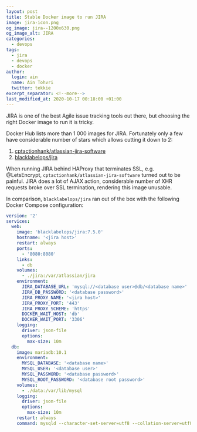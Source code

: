 ```yaml
---
layout: post
title: Stable Docker image to run JIRA
image: jira-icon.png
og_image: jira--1200x630.png
og_image_alt: JIRA
categories:
  - devops
tags:
  - jira
  - devops
  - docker
author:
  login: ain
  name: Ain Tohvri
  twitter: tekkie
excerpt_separator: <!--more-->
last_modified_at: 2020-10-17 00:18:00 +01:00
---
```

JIRA is one of the best Agile issue tracking tools out there, but choosing the right Docker image to run it is tricky.<!--more-->

Docker Hub lists more than 1 000 images for JIRA. Fortunately only a few have considerable number of stars which allows cutting it down to 2:

1. [cptactionhank/atlassian-jira-software](https://hub.docker.com/r/cptactionhank/atlassian-jira-software/)
2. [blacklabelops/jira](https://hub.docker.com/r/blacklabelops/jira/)

When running JIRA behind HAProxy that terminates SSL, e.g. @LetsEncrypt, `cptactionhank/atlassian-jira-software` turned out to be painful. JIRA does a lot of AJAX action, considerable number of XHR requests broke over SSL termination, rendering this image unusable.

In comparison, `blacklabelops/jira` ran out of the box with the following Docker Compose configuration:

```yaml
version: '2'
services:
  web:
    image: 'blacklabelops/jira:7.5.0'
    hostname: '<jira host>'
    restart: always
    ports:
      - '8080:8080'
    links:
      - db
    volumes:
      - ./jira:/var/atlassian/jira
    environment:
      JIRA_DATABASE_URL: 'mysql://<database user>@db/<database name>'
      JIRA_DB_PASSWORD: '<database password>'
      JIRA_PROXY_NAME: '<jira host>'
      JIRA_PROXY_PORT: '443'
      JIRA_PROXY_SCHEME: 'https'
      DOCKER_WAIT_HOST: 'db'
      DOCKER_WAIT_PORT: '3306'
    logging:
      driver: json-file
      options:
        max-size: 10m
  db:
    image: mariadb:10.1
    environment:
      MYSQL_DATABASE: '<database name>'
      MYSQL_USER: '<database user>'
      MYSQL_PASSWORD: '<database password>'
      MYSQL_ROOT_PASSWORD: '<database root password>'
    volumes:
      - ./data:/var/lib/mysql
    logging:
      driver: json-file
      options:
        max-size: 10m
    restart: always
    command: mysqld --character-set-server=utf8 --collation-server=utf8_bin
```
